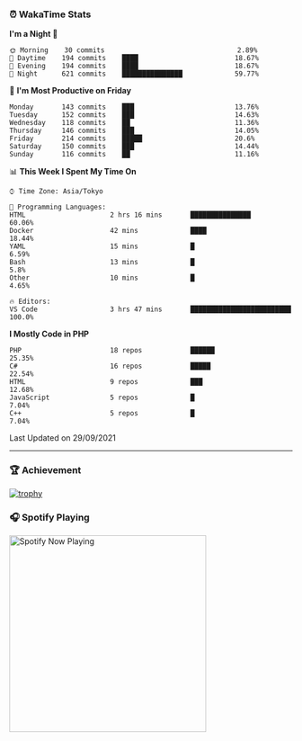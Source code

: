 ### ⏰ WakaTime Stats


<!--START_SECTION:waka-->
**I'm a Night 🦉** 

```text
🌞 Morning    30 commits                                 2.89% 
🌆 Daytime    194 commits    ████                        18.67% 
🌃 Evening    194 commits    ████                        18.67% 
🌙 Night      621 commits    ███████████████             59.77%

```
📅 **I'm Most Productive on Friday** 

```text
Monday       143 commits    ███                         13.76% 
Tuesday      152 commits    ███                         14.63% 
Wednesday    118 commits    ██                          11.36% 
Thursday     146 commits    ███                         14.05% 
Friday       214 commits    █████                       20.6% 
Saturday     150 commits    ███                         14.44% 
Sunday       116 commits    ██                          11.16%

```


📊 **This Week I Spent My Time On** 

```text
⌚︎ Time Zone: Asia/Tokyo

💬 Programming Languages: 
HTML                     2 hrs 16 mins       ███████████████             60.06% 
Docker                   42 mins             ████                        18.44% 
YAML                     15 mins             █                           6.59% 
Bash                     13 mins             █                           5.8% 
Other                    10 mins             █                           4.65%

🔥 Editors: 
VS Code                  3 hrs 47 mins       █████████████████████████   100.0%

```

**I Mostly Code in PHP** 

```text
PHP                      18 repos            ██████                      25.35% 
C#                       16 repos            █████                       22.54% 
HTML                     9 repos             ███                         12.68% 
JavaScript               5 repos             █                           7.04% 
C++                      5 repos             █                           7.04%

```



 Last Updated on 29/09/2021
<!--END_SECTION:waka-->

---

### 🏆 Achievement

[![trophy](https://github-profile-trophy.vercel.app/?username=Slime-hatena&theme=flat&no-bg=true&no-frame=true&column=8)](https://github.com/ryo-ma/github-profile-trophy)

### 🎧 Spotify Playing

[<img src="https://spotify-now-playing-slime-hatena.vercel.app/api/spotify-playing" alt="Spotify Now Playing" width="350" />](https://open.spotify.com/user/slime_hatena)

<!--
**Slime-hatena/Slime-hatena** is a ✨ _special_ ✨ repository because its `README.md` (this file) appears on your GitHub profile.

Here are some ideas to get you started:

- 🔭 I’m currently working on ...
- 🌱 I’m currently learning ...
- 👯 I’m looking to collaborate on ...
- 🤔 I’m looking for help with ...
- 💬 Ask me about ...
- 📫 How to reach me: ...
- 😄 Pronouns: ...
- ⚡ Fun fact: ...
-->
